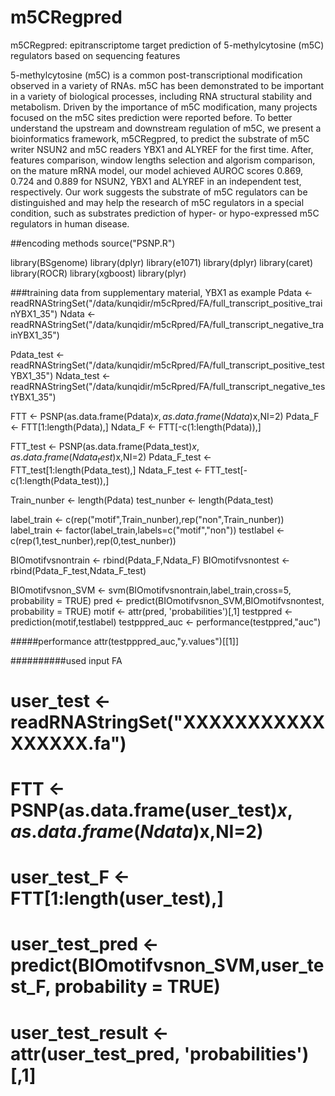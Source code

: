 # m5CRegpred
m5CRegpred: epitranscriptome target prediction of 5-methylcytosine (m5C) regulators based on sequencing features

5-methylcytosine (m5C) is a common post-transcriptional modification observed in a variety of RNAs. m5C has been demonstrated to be important in a variety of biological processes, including RNA structural stability and metabolism. Driven by the importance of m5C modification, many projects focused on the m5C sites prediction were reported before. To better understand the upstream and downstream regulation of m5C, we present a bioinformatics framework, m5CRegpred, to predict the substrate of m5C writer NSUN2 and m5C readers YBX1 and ALYREF for the first time. After, features comparison, window lengths selection and algorism comparison, on the mature mRNA model, our model achieved AUROC scores 0.869, 0.724 and 0.889 for NSUN2, YBX1 and ALYREF in an independent test, respectively. Our work suggests the substrate of m5C regulators can be distinguished and may help the research of m5C regulators in a special condition, such as substrates prediction of hyper- or hypo-expressed m5C regulators in human disease.

##encoding methods
source("PSNP.R")

library(BSgenome)
library(dplyr)
library(e1071)
library(dplyr)
library(caret)
library(ROCR)
library(xgboost)
library(plyr)

###training data from supplementary material, YBX1 as example
Pdata <- readRNAStringSet("/data/kunqidir/m5cRpred/FA/full_transcript_positive_trainYBX1_35")
Ndata <- readRNAStringSet("/data/kunqidir/m5cRpred/FA/full_transcript_negative_trainYBX1_35")

Pdata_test <- readRNAStringSet("/data/kunqidir/m5cRpred/FA/full_transcript_positive_testYBX1_35")
Ndata_test <- readRNAStringSet("/data/kunqidir/m5cRpred/FA/full_transcript_negative_testYBX1_35")



FTT <- PSNP(as.data.frame(Pdata)$x,as.data.frame(Ndata)$x,NI=2)
Pdata_F <- FTT[1:length(Pdata),]
Ndata_F <- FTT[-c(1:length(Pdata)),]

FTT_test <- PSNP(as.data.frame(Pdata_test)$x,as.data.frame(Ndata_test)$x,NI=2)
Pdata_F_test <- FTT_test[1:length(Pdata_test),]
Ndata_F_test <- FTT_test[-c(1:length(Pdata_test)),]

Train_nunber <- length(Pdata)
test_nunber <- length(Pdata_test)

label_train <- c(rep("motif",Train_nunber),rep("non",Train_nunber))
label_train <- factor(label_train,labels=c("motif","non"))
testlabel <- c(rep(1,test_nunber),rep(0,test_nunber))

BIOmotifvsnontrain <- rbind(Pdata_F,Ndata_F)
BIOmotifvsnontest <- rbind(Pdata_F_test,Ndata_F_test)

BIOmotifvsnon_SVM <- svm(BIOmotifvsnontrain,label_train,cross=5, probability = TRUE)
pred <- predict(BIOmotifvsnon_SVM,BIOmotifvsnontest, probability = TRUE)
motif <- attr(pred, 'probabilities')[,1]
testppred <- prediction(motif,testlabel)
testpppred_auc <- performance(testppred,"auc")

#####performance
attr(testpppred_auc,"y.values")[[1]]

##########used input FA
# user_test <- readRNAStringSet("XXXXXXXXXXXXXXXXX.fa")
# FTT <- PSNP(as.data.frame(user_test)$x,as.data.frame(Ndata)$x,NI=2)
# user_test_F <- FTT[1:length(user_test),]
# user_test_pred <- predict(BIOmotifvsnon_SVM,user_test_F, probability = TRUE)
# user_test_result <- attr(user_test_pred, 'probabilities')[,1]
